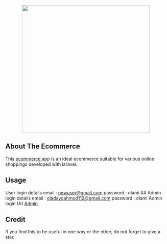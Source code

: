 <p align="center"><a href="https://sleepy-woodland-37644.herokuapp.com/" target="_blank"><img src="https://images.unsplash.com/photo-1519389950473-47ba0277781c?ixlib=rb-1.2.1&ixid=MnwxMjA3fDB8MHxwaG90by1wYWdlfHx8fGVufDB8fHx8&auto=format&fit=crop&w=870&q=80" width="400"></a></p>

<!-- <p align="center">
<a href="https://travis-ci.org/laravel/framework"><img src="https://travis-ci.org/laravel/framework.svg" alt="Build Status"></a>
<a href="https://packagist.org/packages/laravel/framework"><img src="https://img.shields.io/packagist/dt/laravel/framework" alt="Total Downloads"></a>
<a href="https://packagist.org/packages/laravel/framework"><img src="https://img.shields.io/packagist/v/laravel/framework" alt="Latest Stable Version"></a>
<a href="https://packagist.org/packages/laravel/framework"><img src="https://img.shields.io/packagist/l/laravel/framework" alt="License"></a>
</p>
 -->
## About The Ecommerce

This <a href="https://sleepy-woodland-37644.herokuapp.com/" target="_blank">ecommerce </a>app is an ideal ecommerce suitable for various online shoppings developed with laravel.

## Usage
User login details
    email : newuser@gmail.com
    password : olami
    ##
    Admin login details 
        email : oladayoahmod112@gmail.com
        password : olami
        Admin login Url
        <a href="https://sleepy-woodland-37644.herokuapp.com/admin" target="_blank">Admin </a>
## Credit

If you find this to be useful in one way or the other, do not forget to give a star.
